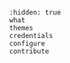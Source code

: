```{include} ../README.md
```

```{toctree}
:hidden: true
what
themes
credentials
configure
contribute
```
